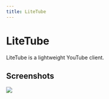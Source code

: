 ```yaml
---
title: LiteTube
---
```

# LiteTube
LiteTube is a lightweight YouTube client.

## Screenshots
<div class="screenshots">
  <a href="{{"/media/img/litetube/screenshot1.png"|relative_url}}"><img src="{{"/media/img/litetube/screenshot1.png"|relative_url}}"></a>
</div>

<script src="{{"/assets/js/lightbox.js"|relative_url}}"></script>
<script>new SimpleLightbox({elements: '.screenshots a'});</script>
